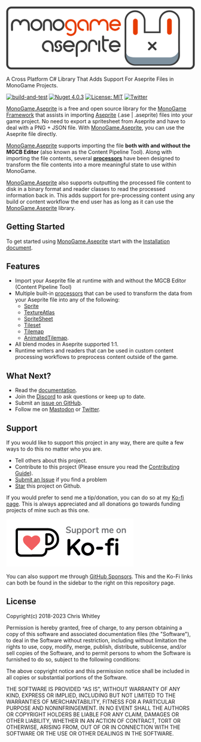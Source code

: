 ![MonoGame.Aseprite Banner](https://raw.githubusercontent.com/AristurtleDev/monogame-aseprite/main/.github/images/banner.png)

A Cross Platform C# Library That Adds Support For Aseprite Files in MonoGame Projects.

[![build-and-test](https://github.com/AristurtleDev/monogame-aseprite/actions/workflows/buildandtest.yml/badge.svg)](https://github.com/AristurtleDev/monogame-aseprite/actions/workflows/buildandtest.yml)
[![Nuget 4.0.3](https://img.shields.io/nuget/v/MonoGame.Aseprite?color=blue&style=flat-square)](https://www.nuget.org/packages/MonoGame.Aseprite/4.0.3)
[![License: MIT](https://img.shields.io/badge/📃%20license-MIT-blue?style=flat)](LICENSE)
[![Twitter](https://img.shields.io/badge/%20-Share%20On%20Twitter-555?style=flat&logo=twitter)](https://twitter.com/intent/tweet?text=MonoGame.Aseprite%20by%20%40aristurtledev%0A%0AA%20cross-platform%20C%23%20library%20that%20adds%20support%20for%20Aseprite%20files%20in%20MonoGame%20projects.%20https%3A%2F%2Fgithub.com%2FAristurtleDev%2Fmonogame-aseprite%0A%0A%23monogame%20%23aseprite%20%23dotnet%20%23csharp%20%23oss%0A)

[MonoGame.Aseprite](https://monogameaseprite.net) is a free and open source library for the [MonoGame Framework](https://www.monogame.net) that assists in importing [Aseprite](https://www.aseprite.org) (.ase | .aseprite) files into your game project. No need to export a spritesheet from Aseprite and have to deal with a PNG + JSON file. With [MonoGame.Aseprite](https://monogameaseprite.net), you can use the Aseprite file directly.

[MonoGame.Aseprite](https://monogameaseprite.net) supports importing the file **both with and without the MGCB Editor** (also known as the Content Pipeline Tool). Along with importing the file contents, several [**processors**](https://monogameaseprite.net/docs/processors/processors-overview) have been designed to transform the file contents into a more meaningful state to use within MonoGame.

[MonoGame.Aseprite](https://monogameaseprite.net) also supports outputting the processed file content to disk in a binary format and reader classes to read the processed information back in. This adds support for pre-processing content using any build or content workflow the end user has as long as it can use the [MonoGame.Aseprite](https://monogameaseprite.net) library.

## Getting Started
To get started using [MonoGame.Aseprite](https://monogameaseprite.net) start with the [Installation document](https://monogameaseprite.net/docs/getting-started/installation).

## Features
* Import your Aseprite file at runtime with and without the MGCB Editor (Content Pipeline Tool)
* Multiple built-in [processors](https://monogameaseprite.net/docs/processors/processors-overview) that can be used to transform the data from your Aseprite file into any of the following: 
    * [Sprite](https://monogameaseprite.net/docs/api/MonoGame.Aseprite/Sprites/Sprite/)
    * [TextureAtlas](https://monogameaseprite.net/docs/api/MonoGame.Aseprite/Sprites/TextureAtlas/)
    * [SpriteSheet](https://monogameaseprite.net/docs/api/MonoGame.Aseprite/Sprites/SpriteSheet/)
    * [Tileset](https://monogameaseprite.net/docs/api/MonoGame.Aseprite/Tilemaps/Tileset/)
    * [Tilemap](https://monogameaseprite.net/docs/api/MonoGame.Aseprite/Tilemaps/Tilemap/)
    * [AnimatedTilemap](https://monogameaseprite.net/docs/api/MonoGame.Aseprite/Tilemaps/AnimatedTilemap/).
* All blend modes in Aseprite supported 1:1.
* Runtime writers and readers that can be used in custom content processing workflows to preprocess content outside of the game.

## What Next?

- Read the [documentation](https://monogameaseprite.net/).
- Join the [Discord](https://discord.gg/8jFvHhuMJU) to ask questions or keep up to date.
- Submit an [issue on GitHub](https://github.com/AristurtleDev/monogame-aseprite/issues).
- Follow me on [Mastodon](https://mastodon.gamedev.place/@aristurtle) or [Twitter](https://www.twitter.com/aristurtledev).  

##  Support
If you would like to support this project in any way, there are quite a few ways to do this no matter who you are.
  * Tell others about this project.  
  * Contribute to this project (Please ensure you read the [Contributing Guide](./CONTRIBUTING.md)).
  * [Submit an Issue](https://github.com/AristurtleDev/monogame-aseprite/issues) if you find a problem
  * [Star](https://docs.github.com/en/get-started/exploring-projects-on-github/saving-repositories-with-stars) this project on Github.

If you would prefer to send me a tip/donation, you can do so at my [Ko-fi page](https://ko-fi.com/aristurtledev).  This is always appreciated and all donations go towards funding projects of mine such as this one.

[![](.github/images/kofi-bg-white.webp#gh-dark-mode-only)](https://ko-fi.com/aristurtledev)

You can also support me through [GitHub Sponsors](https://github.com/sponsors/AristurtleDev).  This and the Ko-Fi links can both be found in the sidebar to the right on this repository page.


## License

Copyright(c) 2018-2023 Chris Whitley

Permission is hereby granted, free of charge, to any person obtaining a copy
of this software and associated documentation files (the "Software"), to deal
in the Software without restriction, including without limitation the rights
to use, copy, modify, merge, publish, distribute, sublicense, and/or sell
copies of the Software, and to permit persons to whom the Software is
furnished to do so, subject to the following conditions:

The above copyright notice and this permission notice shall be included in
all copies or substantial portions of the Software.

THE SOFTWARE IS PROVIDED "AS IS", WITHOUT WARRANTY OF ANY KIND, EXPRESS OR
IMPLIED, INCLUDING BUT NOT LIMITED TO THE WARRANTIES OF MERCHANTABILITY,
FITNESS FOR A PARTICULAR PURPOSE AND NONINFRINGEMENT. IN NO EVENT SHALL THE
AUTHORS OR COPYRIGHT HOLDERS BE LIABLE FOR ANY CLAIM, DAMAGES OR OTHER
LIABILITY, WHETHER IN AN ACTION OF CONTRACT, TORT OR OTHERWISE, ARISING FROM,
OUT OF OR IN CONNECTION WITH THE SOFTWARE OR THE USE OR OTHER DEALINGS IN
THE SOFTWARE.

